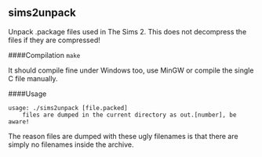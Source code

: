 ## sims2unpack
Unpack .package files used in The Sims 2. This does not decompress the files if they are compressed!

####Compilation
```make```

It should compile fine under Windows too, use MinGW or compile the single C file manually.

####Usage
```
usage: ./sims2unpack [file.packed]
	files are dumped in the current directory as out.[number], be aware!
```
The reason files are dumped with these ugly filenames is that there are simply no filenames inside the archive.